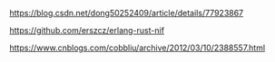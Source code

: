 https://blog.csdn.net/dong50252409/article/details/77923867


https://github.com/erszcz/erlang-rust-nif


https://www.cnblogs.com/cobbliu/archive/2012/03/10/2388557.html



